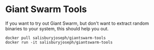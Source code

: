 Giant Swarm Tools
=============

If you want to try out Giant Swarm, but don't want to extract random binaries to your system, this should help you out.

```
docker pull salisburyjoseph/giantswarm-tools
docker run -it salisburyjoseph/giantswarm-tools
```
